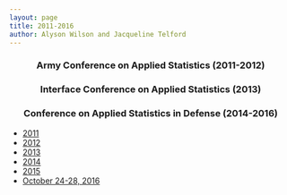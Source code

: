 ```yaml
---
layout: page
title: 2011-2016
author: Alyson Wilson and Jacqueline Telford
---
```

<div align="center"><h3>Army Conference on Applied Statistics (2011-2012)</h3></div>
<div align="center"><h3>Interface Conference on Applied Statistics (2013)</h3></div>
<div align="center"><h3>Conference on Applied Statistics in Defense (2014-2016)</h3></div>

- [2011](https://alysongwilson.github.io/ACAS/DOE7/d11)
- [2012](https://alysongwilson.github.io/ACAS/DOE7/d12)
- [2013](https://alysongwilson.github.io/ACAS/DOE7/d13)
- [2014](https://alysongwilson.github.io/ACAS/DOE7/d14)
- [2015](https://alysongwilson.github.io/ACAS/DOE7/d15)
- [October 24-28, 2016](https://alysongwilson.github.io/ACAS/DOE7/d16)
